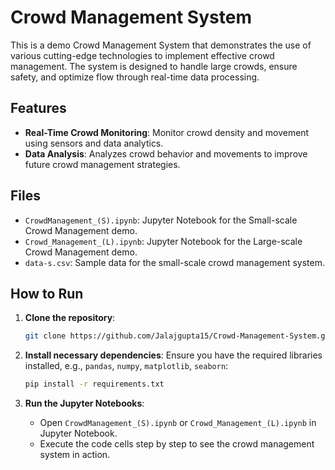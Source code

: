 # Crowd Management System

This is a demo Crowd Management System that demonstrates the use of various cutting-edge technologies to implement effective crowd management. The system is designed to handle large crowds, ensure safety, and optimize flow through real-time data processing.

## Features

- **Real-Time Crowd Monitoring**: Monitor crowd density and movement using sensors and data analytics.
- **Data Analysis**: Analyzes crowd behavior and movements to improve future crowd management strategies.

## Files

- `CrowdManagement_(S).ipynb`: Jupyter Notebook for the Small-scale Crowd Management demo.
- `Crowd_Management_(L).ipynb`: Jupyter Notebook for the Large-scale Crowd Management demo.
- `data-s.csv`: Sample data for the small-scale crowd management system.

## How to Run

1. **Clone the repository**:
   ```bash
   git clone https://github.com/Jalajgupta15/Crowd-Management-System.git
   ```

2. **Install necessary dependencies**:
   Ensure you have the required libraries installed, e.g., `pandas`, `numpy`, `matplotlib`, `seaborn`:
   ```bash
   pip install -r requirements.txt
   ```

3. **Run the Jupyter Notebooks**:
   - Open `CrowdManagement_(S).ipynb` or `Crowd_Management_(L).ipynb` in Jupyter Notebook.
   - Execute the code cells step by step to see the crowd management system in action.
